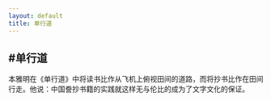 ```yaml
---
layout: default
title: 单行道
---
```


#单行道
---
本雅明在《单行道》中将读书比作从飞机上俯视田间的道路，而将抄书比作在田间行走。他说：中国誊抄书籍的实践就这样无与伦比的成为了文字文化的保证。
